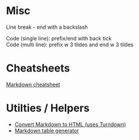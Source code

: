 # Misc
Line break - end with a backslash

Code (single line): prefix/end with back tick\
Code (multi line): prefix w 3 tildes and end w 3 tildes

# Cheatsheets
[Markdown cheatsheet](https://github.com/adam-p/markdown-here/wiki/Markdown-Cheatsheet)

# Utilties / Helpers
* [Convert Markdown to HTML (uses Turndown)](https://domchristie.github.io/turndown/)
* [Markdown table generator](https://www.tablesgenerator.com/markdown_tables)

